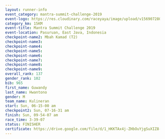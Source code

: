 ```yaml
---
layout: runner-info 
event_category: mantra-summit-challenge-2019 
event-logo: https://res.cloudinary.com/raceyaya/image/upload/v1569072809/logo/mantra-image_segrbx.jpg
category_km: 15KM 
event-title: Mantra Summit Challenge 2019 
event-location: Pasuruan, East Java, Indonesia 
checkpoint-name2: Mbah Kamad (T2) 
checkpoint-name3: 
checkpoint-name4: 
checkpoint-name5: 
checkpoint-name6: 
checkpoint-name7: 
checkpoint-name8: 
checkpoint-name9: 
overall_rank: 137
gender_rank: 102
bib: 965
first_name: Guwandy
last_name: Hwantono
gender: M
team_name: Kulineran
start: Sun, 06-15-00 am
checkpoint2: Sun, 07-16-31 am
finish: Sun, 09-54-07 am
race_time: 3-39-07
status: FINISHER
certificate: https://drive.google.com/file/d/1_HKKTAx4j-ZHbOuYjgSuXIZ8-oSoocZ2/view?usp=sharing
---
```

